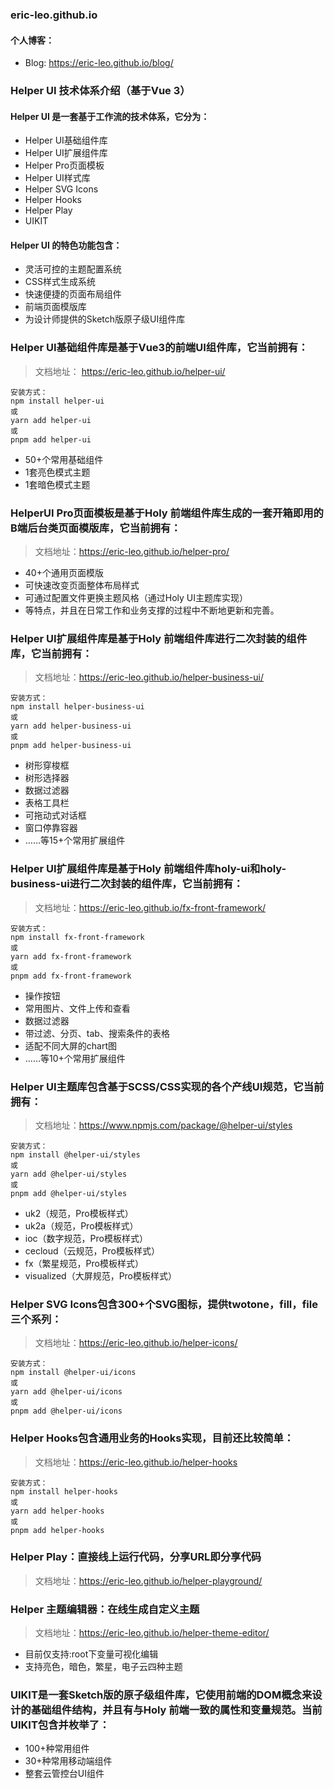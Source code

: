 ### eric-leo.github.io

#### 个人博客：

- Blog: https://eric-leo.github.io/blog/


### Helper UI 技术体系介绍（基于Vue 3）

#### Helper UI 是一套基于工作流的技术体系，它分为：
- Helper UI基础组件库
- Helper UI扩展组件库
- Helper Pro页面模板
- Helper UI样式库
- Helper SVG Icons
- Helper Hooks
- Helper Play
- UIKIT

#### Helper UI 的特色功能包含：
- 灵活可控的主题配置系统
- CSS样式生成系统
- 快速便捷的页面布局组件
- 前端页面模版库
- 为设计师提供的Sketch版原子级UI组件库

### Helper UI基础组件库是基于Vue3的前端UI组件库，它当前拥有：

> 文档地址： https://eric-leo.github.io/helper-ui/

```shell
安装方式：
npm install helper-ui
或
yarn add helper-ui
或
pnpm add helper-ui
```

- 50+个常用基础组件
- 1套亮色模式主题
- 1套暗色模式主题

### HelperUI Pro页面模板是基于Holy 前端组件库生成的一套开箱即用的B端后台类页面模版库，它当前拥有：

> 文档地址：https://eric-leo.github.io/helper-pro/

- 40+个通用页面模版
- 可快速改变页面整体布局样式
- 可通过配置文件更换主题风格（通过Holy UI主题库实现）
- 等特点，并且在日常工作和业务支撑的过程中不断地更新和完善。

### Helper UI扩展组件库是基于Holy 前端组件库进行二次封装的组件库，它当前拥有：

> 文档地址：https://eric-leo.github.io/helper-business-ui/

```shell
安装方式：
npm install helper-business-ui
或
yarn add helper-business-ui
或
pnpm add helper-business-ui
```

- 树形穿梭框
- 树形选择器
- 数据过滤器
- 表格工具栏
- 可拖动式对话框
- 窗口停靠容器
- ……等15+个常用扩展组件

### Helper UI扩展组件库是基于Holy 前端组件库holy-ui和holy-business-ui进行二次封装的组件库，它当前拥有：

> 文档地址：https://eric-leo.github.io/fx-front-framework/

```shell
安装方式：
npm install fx-front-framework
或
yarn add fx-front-framework
或
pnpm add fx-front-framework
```

- 操作按钮
- 常用图片、文件上传和查看
- 数据过滤器
- 带过滤、分页、tab、搜索条件的表格
- 适配不同大屏的chart图
- ……等10+个常用扩展组件

### Helper UI主题库包含基于SCSS/CSS实现的各个产线UI规范，它当前拥有：

> 文档地址：https://www.npmjs.com/package/@helper-ui/styles

```shell
安装方式：
npm install @helper-ui/styles
或
yarn add @helper-ui/styles
或
pnpm add @helper-ui/styles
```

- uk2（规范，Pro模板样式）
- uk2a（规范，Pro模板样式）
- ioc（数字规范，Pro模板样式）
- cecloud（云规范，Pro模板样式）
- fx（繁星规范，Pro模板样式）
- visualized（大屏规范，Pro模板样式）

### Helper SVG Icons包含300+个SVG图标，提供twotone，fill，file三个系列：

> 文档地址：https://eric-leo.github.io/helper-icons/

```shell
安装方式：
npm install @helper-ui/icons
或
yarn add @helper-ui/icons
或
pnpm add @helper-ui/icons
```

### Helper Hooks包含通用业务的Hooks实现，目前还比较简单：

> 文档地址：https://eric-leo.github.io/helper-hooks

```shell
安装方式：
npm install helper-hooks
或
yarn add helper-hooks
或
pnpm add helper-hooks
```

### Helper Play：直接线上运行代码，分享URL即分享代码

> 文档地址：https://eric-leo.github.io/helper-playground/

### Helper 主题编辑器：在线生成自定义主题

> 文档地址：https://eric-leo.github.io/helper-theme-editor/

- 目前仅支持:root下变量可视化编辑
- 支持亮色，暗色，繁星，电子云四种主题

### UIKIT是一套Sketch版的原子级组件库，它使用前端的DOM概念来设计的基础组件结构，并且有与Holy 前端一致的属性和变量规范。当前UIKIT包含并枚举了：
- 100+种常用组件
- 30+种常用移动端组件
- 整套云管控台UI组件
